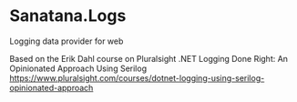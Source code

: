# Sanatana.Logs
Logging data provider for web

Based on the Erik Dahl course on Pluralsight
.NET Logging Done Right: An Opinionated Approach Using Serilog
https://www.pluralsight.com/courses/dotnet-logging-using-serilog-opinionated-approach
